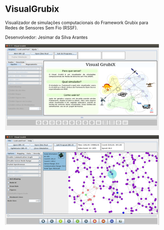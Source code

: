 # VisualGrubix

Visualizador de simulações computacionais do Framework Grubix para Redes de Sensores Sem Fio (RSSF).

Desenvolvedor: Jesimar da Silva Arantes

![](./img/img00.png)

![](./img/img01.png)
